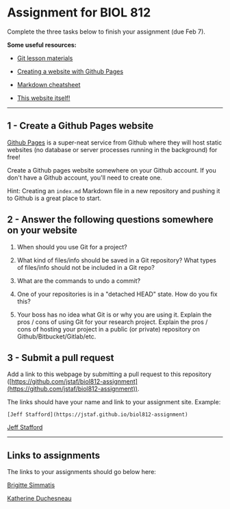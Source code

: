 # Assignment for BIOL 812 

Complete the three tasks below to finish your assignment (due Feb 7).

**Some useful resources:**

* [Git lesson materials](http://swcarpentry.github.io/git-novice/)

* [Creating a website with Github Pages](https://pages.github.com/)

* [Markdown cheatsheet](https://github.com/adam-p/markdown-here/wiki/Markdown-Cheatsheet)

* [This website itself!](https://github.com/jstaf/biol812-assignment)

--------------------------------------------------------------------

## 1 - Create a Github Pages website

[Github Pages](https://pages.github.com/) is a super-neat service
from Github where they will host static websites
(no database or server processes running in the background) 
for free!

Create a Github pages website somewhere on your Github account.
If you don't have a Github account, you'll need to create one.

Hint: Creating an `index.md` Markdown file in a new repository 
and pushing it to Github is a great place to start.

## 2 - Answer the following questions somewhere on your website

1. When should you use Git for a project?

2. What kind of files/info should be saved in a Git repository? 
   What types of files/info should not be included in a Git repo?

3. What are the commands to undo a commit?

4. One of your repositories is in a "detached HEAD" state. 
   How do you fix this?

5. Your boss has no idea what Git is or why you are using it. 
   Explain the pros / cons of using Git for your research project.
   Explain the pros / cons of hosting your project in a public 
   (or private) repository on Github/Bitbucket/Gitlab/etc. 

## 3 - Submit a pull request

Add a link to this webpage by submitting a pull request to this
repository ([https://github.com/jstaf/biol812-assignment](https://github.com/jstaf/biol812-assignment)).

The links should have your name and link to your assignment site.
Example: 

```
[Jeff Stafford](https://jstaf.github.io/biol812-assignment)
```

[Jeff Stafford](https://jstaf.github.io/biol812-assignment)

--------------------------------------------------

## Links to assignments

The links to your assignments should go below here:

[Brigitte Simmatis](https://bsimmatis.github.io)


[Katherine Duchesneau](https://katherineduchesneau.github.io/Git_assignment/)
